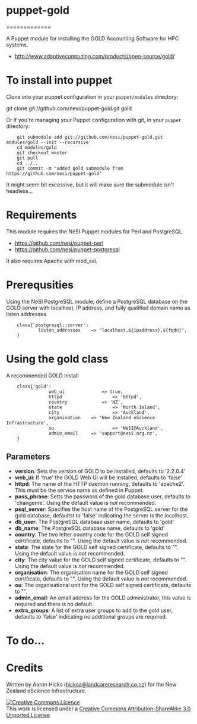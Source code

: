 # puppet-gold
=============

A Puppet module for installing the GOLD Accounting Software for HPC systems.

* http://www.adaptivecomputing.com/products/open-source/gold/

# To install into puppet

Clone into your puppet configuration in your `puppet/modules` directory:

 git clone git://github.com/nesi/puppet-gold.git gold

Or if you're managing your Puppet configuration with git, in your `puppet` directory:

		git submodule add git://github.com/nesi/puppet-gold.git modules/gold --init --recursive
		cd modules/gold
		git checkout master
		git pull
		cd ../..
		git commit -m "added gold submodule from https://github.com/nesi/puppet-gold"

It might seem bit excessive, but it will make sure the submodule isn't headless...

# Requirements

This module requires the NeSI Puppet modules for Perl and PostgreSQL.

* https://github.com/nesi/puppet-perl
* https://github.com/nesi/puppet-postgresql

It also requires Apache with mod_ssl.

# Prerequsities

Using the NeSI PostgreSQL module, define a PostgreSQL database on the GOLD server with localhost, IP address, and fully qualified domain name as listen addresses

		class{'postgresql::server':
				listen_addresses	=> "localhost,${ipaddress},${fqdn}",
		}

# Using the gold class 

A recommended GOLD install

		class{'gold':
					web_ui				=> true,
					httpd					=> 'httpd',
					country				=> 'NZ',
					state					=> 'North Island',
					city					=> 'Auckland',
					organisation	=> 'New Zealand eScience Infrastructure',
					ou 						=> 'NeSI@Auckland',
					admin_email		=> 'support@nesi.org.nz',
		}

## Parameters

* **version**: Sets the version of GOLD to be installed, defaults to '2.2.0.4'
* **web_ui**: If 'true' the GOLD Web UI will be installed, defaults to 'false'
* **httpd**: The name of the HTTP daemon running, defaults to 'apache2'. This must be the service name as defined in Puppet.
* **pass_phrase**: Setts the password of the gold database user, defaults to 'changeme'. Using the default value is *not* recommended.
* **psql_server**: Specifies the host name of the PostgreSQL server for the gold database, defaultst to 'false' indicating the server is the localhost.
* **db_user**: The PostgreSQL database user name, defaults to 'gold'
* **db_name**: The PostgreSQL database name, defaults to 'gold'
* **country**: The two letter country code for the GOLD self signed certificate, defaults to "". Using the default value is *not* recommended.
* **state**: The state for the GOLD self signed certificate, defaults to "". Using the default value is *not* recommended.
* **city**:  The city value for the GOLD self signed certificate, defaults to "". Using the default value is *not* recommended.
* **organisation**:  The organisation name for the GOLD self signed certificate, defaults to "". Using the default value is *not* recommended.
* **ou**: The organisational unit for the GOLD self signed certificate, defaults to "". 
* **admin_email**: An email address for the GOLD administrator, this value is required and there is no default.
* **extra_groups**: A list of extra user groups to add to the gold user, defaults to 'false' indicating no additional groups are required.

# To do...

# Credits

Written by Aaron Hicks (hicksa@landcareresearch.co.nz) for the New Zealand eScience Infrastructure.

<a rel="license" href="http://creativecommons.org/licenses/by-sa/3.0/"><img alt="Creative Commons Licence" style="border-width:0" src="http://i.creativecommons.org/l/by-sa/3.0/88x31.png" /></a><br />This work is licensed under a <a rel="license" href="http://creativecommons.org/licenses/by-sa/3.0/">Creative Commons Attribution-ShareAlike 3.0 Unported License</a>